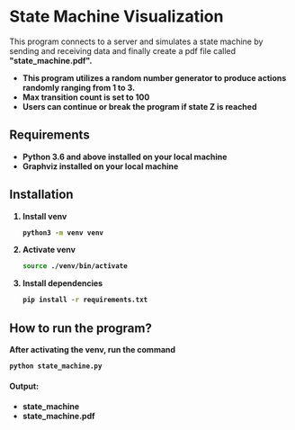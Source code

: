 # State Machine Visualization
This program connects to a server and simulates a state machine by sending and receiving data and finally create a pdf file called <b>"state_machine.pdf"<b>.

- This program utilizes a random number generator to produce actions randomly ranging from 1 to 3.
- Max transition count is set to 100
- Users can continue or break the program if state Z is reached

## Requirements
- Python 3.6 and above installed on your local machine
- Graphviz installed on your local machine

## Installation
1. Install venv
   ```bash
   python3 -m venv venv
   ```
2. Activate venv
   ```bash
   source ./venv/bin/activate
   ```
3. Install dependencies
   ```bash
   pip install -r requirements.txt
   ```

## How to run the program?
After activating the venv, run the command
```bash
python state_machine.py
```

#### Output:
- state_machine
- state_machine.pdf